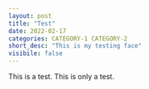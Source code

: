 ```yaml
---
layout: post
title: "Test"
date: 2022-02-17
categories: CATEGORY-1 CATEGORY-2
short_desc: "This is my testing face"
visibile: false 
---
```


This is a test. This is only a test.
